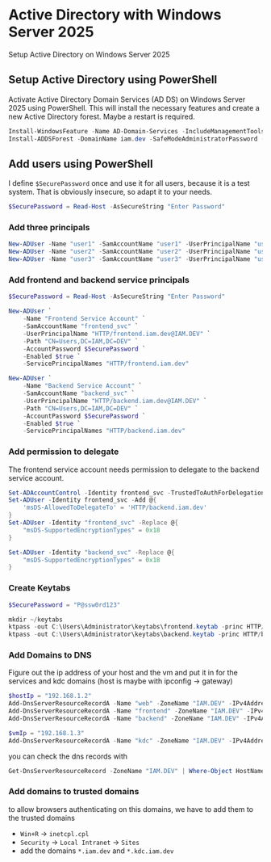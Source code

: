 # Active Directory with Windows Server 2025

Setup Active Directory on Windows Server 2025

## Setup Active Directory using PowerShell

Activate Active Directory Domain Services (AD DS) on Windows Server 2025 using 
PowerShell. This will install the necessary features and create a new 
Active Directory forest. Maybe a restart is required.

```powershell
Install-WindowsFeature -Name AD-Domain-Services -IncludeManagementTools
Install-ADDSForest -DomainName iam.dev -SafeModeAdministratorPassword (Get-Credential).Password
```

## Add users using PowerShell

I define `$SecurePassword` once and use it for all users, because it is a 
test system. That is obviously insecure, so adapt it to your needs.

```powershell
$SecurePassword = Read-Host -AsSecureString "Enter Password"
```

### Add three principals

```powershell
New-ADUser -Name "user1" -SamAccountName "user1" -UserPrincipalName "user1@IAM.DEV" -Path "CN=Users,DC=IAM,DC=DEV" -AccountPassword $SecurePassword -Enabled $true -PasswordNeverExpires $true -ChangePasswordAtLogon $false
New-ADUser -Name "user2" -SamAccountName "user2" -UserPrincipalName "user2@IAM.DEV" -Path "CN=Users,DC=IAM,DC=DEV" -AccountPassword $SecurePassword -Enabled $true -PasswordNeverExpires $true -ChangePasswordAtLogon $false
New-ADUser -Name "user3" -SamAccountName "user3" -UserPrincipalName "user3@IAM.DEV" -Path "CN=Users,DC=IAM,DC=DEV" -AccountPassword $SecurePassword -Enabled $true -PasswordNeverExpires $true -ChangePasswordAtLogon $false
```

### Add frontend and backend service principals

```powershell
$SecurePassword = Read-Host -AsSecureString "Enter Password"

New-ADUser `
    -Name "Frontend Service Account" `
    -SamAccountName "frontend_svc" `
    -UserPrincipalName "HTTP/frontend.iam.dev@IAM.DEV" `
    -Path "CN=Users,DC=IAM,DC=DEV" `
    -AccountPassword $SecurePassword `
    -Enabled $true `
    -ServicePrincipalNames "HTTP/frontend.iam.dev"

New-ADUser `
    -Name "Backend Service Account" `
    -SamAccountName "backend_svc" `
    -UserPrincipalName "HTTP/backend.iam.dev@IAM.DEV" `
    -Path "CN=Users,DC=IAM,DC=DEV" `
    -AccountPassword $SecurePassword `
    -Enabled $true `
    -ServicePrincipalNames "HTTP/backend.iam.dev"
```

### Add permission to delegate

The frontend service account needs permission to delegate to the backend service account.

```powershell
Set-ADAccountControl -Identity frontend_svc -TrustedToAuthForDelegation $true
Set-ADUser -Identity frontend_svc -Add @{
    'msDS-AllowedToDelegateTo' = 'HTTP/backend.iam.dev'
}
Set-ADUser -Identity "frontend_svc" -Replace @{
    "msDS-SupportedEncryptionTypes" = 0x18
}

Set-ADUser -Identity "backend_svc" -Replace @{
    "msDS-SupportedEncryptionTypes" = 0x18
}
```

### Create Keytabs

```powershell
$SecurePassword = "P@ssw0rd123"

mkdir ~/keytabs
ktpass -out C:\Users\Administrator\keytabs\frontend.keytab -princ HTTP/frontend.iam.dev@IAM.DEV -mapuser frontend_svc@IAM.DEV -pass $SecurePassword -ptype KRB5_NT_PRINCIPAL -crypto AES256-SHA1
ktpass -out C:\Users\Administrator\keytabs\backend.keytab -princ HTTP/backend.iam.dev@IAM.DEV -mapuser backend_svc@IAM.DEV -pass $SecurePassword -ptype KRB5_NT_PRINCIPAL -crypto AES256-SHA1
```

### Add Domains to DNS

Figure out the ip address of your host and the vm and put it in for the 
services and kdc domains (host is maybe with ipconfig → gateway)

```powershell
$hostIp = "192.168.1.2"
Add-DnsServerResourceRecordA -Name "web" -ZoneName "IAM.DEV" -IPv4Address $hostIp
Add-DnsServerResourceRecordA -Name "frontend" -ZoneName "IAM.DEV" -IPv4Address $hostIp
Add-DnsServerResourceRecordA -Name "backend" -ZoneName "IAM.DEV" -IPv4Address $hostIp

$vmIp = "192.168.1.3"
Add-DnsServerResourceRecordA -Name "kdc" -ZoneName "IAM.DEV" -IPv4Address $vmIp
```

you can check the dns records with

```powershell
Get-DnsServerResourceRecord -ZoneName "IAM.DEV" | Where-Object HostName -in "web", "frontend", "backend", "kdc"
```

### Add domains to trusted domains

to allow browsers authenticating on this domains, we have to add them to the trusted domains

* `Win+R` -> `inetcpl.cpl`
* `Security` -> `Local Intranet` -> `Sites`
* add the domains `*.iam.dev` and `*.kdc.iam.dev`